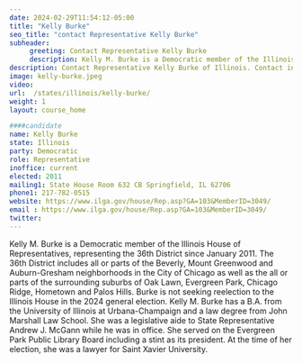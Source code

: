 ```yaml
---
date: 2024-02-29T11:54:12-05:00
title: "Kelly Burke"
seo_title: "contact Representative Kelly Burke"
subheader:
     greeting: Contact Representative Kelly Burke
     description: Kelly M. Burke is a Democratic member of the Illinois House of Representatives, representing the 36th District since January 2011. The 36th District includes all or parts of the Beverly, Mount Greenwood and Auburn-Gresham neighborhoods in the City of Chicago as well as the all or parts of the surrounding suburbs of Oak Lawn, Evergreen Park, Chicago Ridge, Hometown and Palos Hills.
description: Contact Representative Kelly Burke of Illinois. Contact information for Kelly Burke includes email address, phone number, and mailing address.
image: kelly-burke.jpeg
video:
url:  /states/illinois/kelly-burke/
weight: 1
layout: course_home

####candidate
name: Kelly Burke
state: Illinois
party: Democratic
role: Representative
inoffice: current
elected: 2011
mailing1: State House Room 632 CB Springfield, IL 62706
phone1: 217-782-0515
website: https://www.ilga.gov/house/Rep.asp?GA=103&MemberID=3049/
email : https://www.ilga.gov/house/Rep.asp?GA=103&MemberID=3049/
twitter:
---
```


Kelly M. Burke is a Democratic member of the Illinois House of Representatives, representing the 36th District since January 2011. The 36th District includes all or parts of the Beverly, Mount Greenwood and Auburn-Gresham neighborhoods in the City of Chicago as well as the all or parts of the surrounding suburbs of Oak Lawn, Evergreen Park, Chicago Ridge, Hometown and Palos Hills. Burke is not seeking reelection to the Illinois House in the 2024 general election. Kelly M. Burke has a B.A. from the University of Illinois at Urbana-Champaign and a law degree from John Marshall Law School. She was a legislative aide to State Representative Andrew J. McGann while he was in office. She served on the Evergreen Park Public Library Board including a stint as its president. At the time of her election, she was a lawyer for Saint Xavier University.
